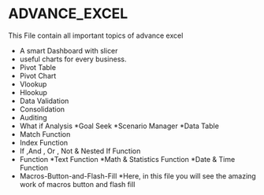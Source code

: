 # ADVANCE_EXCEL
This File contain all important topics of advance excel
- A smart Dashboard with slicer
- useful charts for every business.
- Pivot Table
- Pivot Chart
- Vlookup 
- Hlookup
- Data Validation
- Consolidation
- Auditing
- What if Analysis
  *Goal Seek
  *Scenario Manager
  *Data Table
- Match Function
- Index Function
- If ,And , Or , Not & Nested If Function
- Function
   *Text Function
   *Math & Statistics Function
   *Date & Time Function
- Macros-Button-and-Flash-Fill
  *Here, in this file you will see the amazing work of macros button and flash fill    
 
